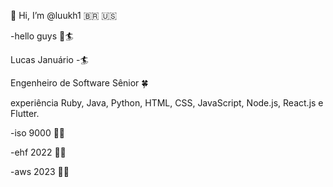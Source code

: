  👋 Hi, I’m @luukh1 🇧🇷 🇺🇸 <p>
-hello guys 👋🏄<p>
Lucas Januário -🏄<p>
Engenheiro de Software Sênior 🍀 <p>
experiência Ruby, Java, Python, HTML, CSS, JavaScript,  Node.js, React.js e Flutter.
<p>
-iso 9000 👨‍💻
 <p>
-ehf 2022 👨‍💻
<p>
-aws 2023 👨‍💻

